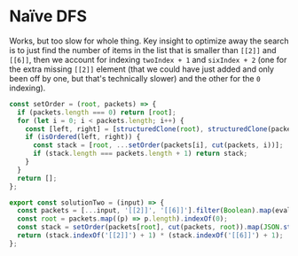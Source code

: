 # Naïve DFS

Works, but too slow for whole thing. Key insight to optimize away the search is to just find the number of items in the list that is smaller than `[[2]]` and `[[6]]`, then we account for indexing `twoIndex + 1` and `sixIndex + 2` (one for the extra missing `[[2]]` element (that we could have just added and only been off by one, but that's technically slower) and the other for the `0` indexing).

```js
const setOrder = (root, packets) => {
  if (packets.length === 0) return [root];
  for (let i = 0; i < packets.length; i++) {
    const [left, right] = [structuredClone(root), structuredClone(packets[i])];
    if (isOrdered(left, right)) {
      const stack = [root, ...setOrder(packets[i], cut(packets, i))];
      if (stack.length === packets.length + 1) return stack;
    }
  }
  return [];
};

export const solutionTwo = (input) => {
  const packets = [...input, '[[2]]', '[[6]]'].filter(Boolean).map(eval);
  const root = packets.map((p) => p.length).indexOf(0);
  const stack = setOrder(packets[root], cut(packets, root)).map(JSON.stringify);
  return (stack.indexOf('[[2]]') + 1) * (stack.indexOf('[[6]]') + 1);
};
```
